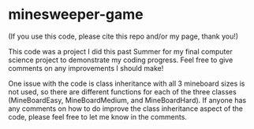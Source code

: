# minesweeper-game

(If you use this code, please cite this repo and/or my page, thank you!)

This code was a project I did this past Summer for my final computer science project to demonstrate my coding progress. Feel free to give comments on any improvements I should make!

One issue with the code is class inheritance with all 3 mineboard sizes is not used, so there are different functions for each of the three classes (MineBoardEasy, MineBoardMedium, and MineBoardHard). If anyone has any comments on how to do improve the class inheritance aspect of the code, please feel free to let me know in the comments. 
